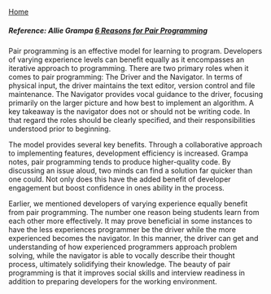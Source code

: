 
[Home](../README.md)

##### Reference: Allie Grampa [6 Reasons for Pair Programming](https://www.codefellows.org/blog/6-reasons-for-pair-programming/)

Pair programming is an effective model for learning to program. Developers of varying experience levels can benefit equally as it encompasses an iterative approach to programming. There are two primary roles when it comes to pair programming: The Driver and the Navigator. In terms of physical input, the driver maintains the text editor, version control and file maintenance. The Navigator provides vocal guidance to the driver, focusing primarily on the larger picture and how best to implement an algorithm. A key takeaway is the navigator does not or should not be writing code. In that regard the roles should be clearly specified, and their responsibilities understood prior to beginning.

The model provides several key benefits. Through a collaborative approach to implementing features, development efficiency is increased. Grampa notes, pair programming tends to produce higher-quality code. By discussing an issue aloud, two minds can find a solution far quicker than one could. Not only does this have the added benefit of developer engagement but boost confidence in ones ability in the process. 

Earlier, we mentioned developers of varying experience equally benefit from pair programming. The number one reason being students learn from each other more effectively. It may prove beneficial in some instances to have the less experiences programmer be the driver while the more experienced becomes the navigator. In this manner, the driver can get and understanding of how experienced programmers approach problem solving, while the navigator is able to vocally describe their thought process, ultimately solidifying their knowledge. The beauty of pair programming is that it improves social skills and interview readiness in addition to preparing developers for the working environment.
